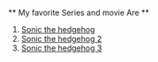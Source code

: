 ** My favorite Series and movie Are **
1. [Sonic the hedgehog ](https://www.imdb.com/title/tt3794354/)
2. [Sonic the hedgehog 2](https://www.imdb.com/title/tt12412888/)
3. [Sonic the hedgehog 3](https://www.imdb.com/title/tt18259086/)
   
